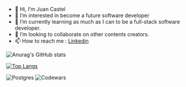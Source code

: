 - 👋 Hi, I’m Juan Castel
- 👀 I’m interested in become a future software developer
- 🌱 I’m currently learning as much as I can to be a full-stack software developer.
- 💞️ I’m looking to collaborate on other contents creators.
- 📫 How to reach me : [Linkedin](linkedin.com/in/juan-pablo-castel-358a1725)

![Anurag's GitHub stats](https://github-readme-stats.vercel.app/api?username=shuampi&show_icons=true&theme=radical)

[![Top Langs](https://github-readme-stats.vercel.app/api/top-langs/?username=shuampi&layout=compact)](https://github.com/anuraghazra/github-readme-stats)

![Postgres](https://img.shields.io/badge/postgres-%23316192.svg?style=for-the-badge&logo=postgresql&logoColor=white)
![Codewars](https://img.shields.io/badge/Codewars-B1361E?style=for-the-badge&logo=codewars&logoColor=grey)
<!---
shuampi/shuampi is a ✨ special ✨ repository because its `README.md` (this file) appears on your GitHub profile.
You can click the Preview link to take a look at your changes.
--->
